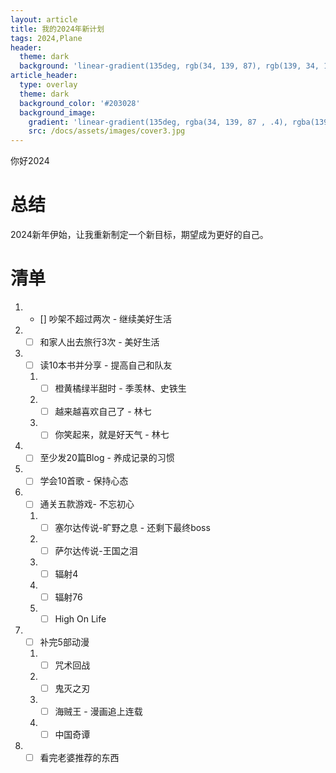 ```yaml
---
layout: article
title: 我的2024年新计划
tags: 2024,Plane
header:
  theme: dark
  background: 'linear-gradient(135deg, rgb(34, 139, 87), rgb(139, 34, 139))'
article_header:
  type: overlay
  theme: dark
  background_color: '#203028'
  background_image:
    gradient: 'linear-gradient(135deg, rgba(34, 139, 87 , .4), rgba(139, 34, 139, .4))'
    src: /docs/assets/images/cover3.jpg
---
```

你好2024
<!--more-->
# 总结

2024新年伊始，让我重新制定一个新目标，期望成为更好的自己。

# 清单

1. - [] 吵架不超过两次 - 继续美好生活
2. - [ ] 和家人出去旅行3次 - 美好生活
3. - [ ] 读10本书并分享 - 提高自己和队友
   1. - [ ] 橙黄橘绿半甜时 - 季羡林、史铁生
   2. - [ ] 越来越喜欢自己了 - 林七
   3. - [ ] 你笑起来，就是好天气 - 林七
4. - [ ] 至少发20篇Blog - 养成记录的习惯
5. - [ ] 学会10首歌 - 保持心态
6. - [ ] 通关五款游戏- 不忘初心
   1. - [ ] 塞尔达传说-旷野之息 - 还剩下最终boss
   2. - [ ] 萨尔达传说-王国之泪
   3. - [ ] 辐射4
   4. - [ ] 辐射76
   5. - [ ] High On Life
7. - [ ] 补完5部动漫
   1. - [ ] 咒术回战
   2. - [ ] 鬼灭之刃
   3. - [ ] 海贼王 - 漫画追上连载
   4. - [ ] 中国奇谭
8. - [ ] 看完老婆推荐的东西